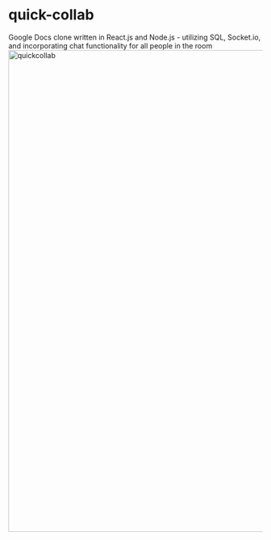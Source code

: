 # quick-collab
<p>Google Docs clone written in React.js and Node.js - utilizing SQL, Socket.io, and incorporating chat functionality for all people in the room
  
<img width="955" alt="quickcollab" src="https://user-images.githubusercontent.com/49315178/182727384-d3583a65-ed1b-40bf-9a71-2c0b06116f2e.png">
